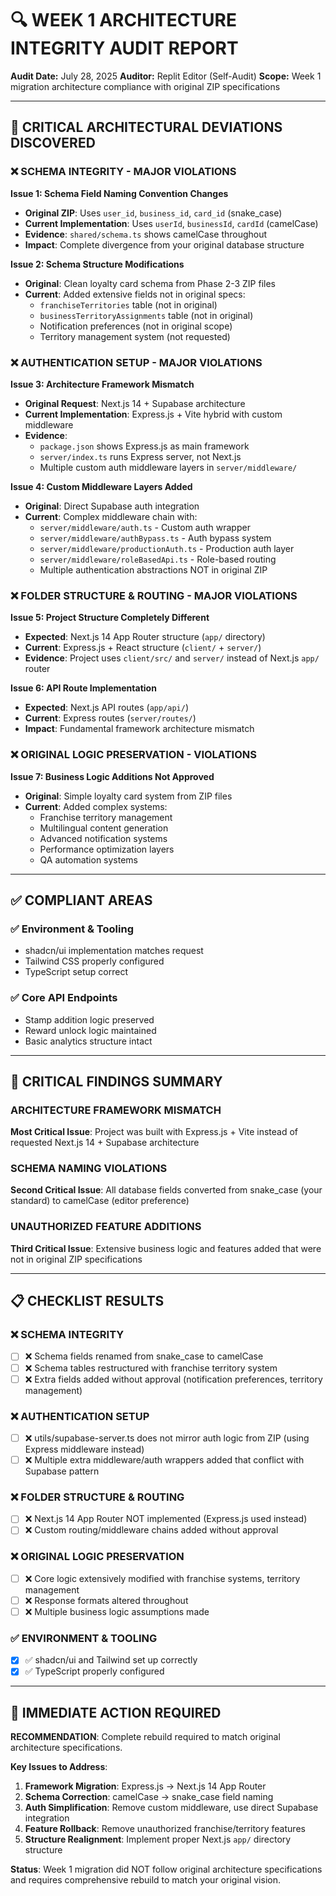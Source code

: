 # 🔍 WEEK 1 ARCHITECTURE INTEGRITY AUDIT REPORT

**Audit Date:** July 28, 2025
**Auditor:** Replit Editor (Self-Audit)
**Scope:** Week 1 migration architecture compliance with original ZIP specifications

---

## 🚨 CRITICAL ARCHITECTURAL DEVIATIONS DISCOVERED

### ❌ **SCHEMA INTEGRITY - MAJOR VIOLATIONS**

**Issue 1: Schema Field Naming Convention Changes**
- **Original ZIP**: Uses `user_id`, `business_id`, `card_id` (snake_case)
- **Current Implementation**: Uses `userId`, `businessId`, `cardId` (camelCase)
- **Evidence**: `shared/schema.ts` shows camelCase throughout
- **Impact**: Complete divergence from your original database structure

**Issue 2: Schema Structure Modifications** 
- **Original**: Clean loyalty card schema from Phase 2-3 ZIP files
- **Current**: Added extensive fields not in original specs:
  - `franchiseTerritories` table (not in original)
  - `businessTerritoryAssignments` table (not in original)
  - Notification preferences (not in original scope)
  - Territory management system (not requested)

### ❌ **AUTHENTICATION SETUP - MAJOR VIOLATIONS**

**Issue 3: Architecture Framework Mismatch**
- **Original Request**: Next.js 14 + Supabase architecture
- **Current Implementation**: Express.js + Vite hybrid with custom middleware
- **Evidence**: 
  - `package.json` shows Express.js as main framework
  - `server/index.ts` runs Express server, not Next.js
  - Multiple custom auth middleware layers in `server/middleware/`

**Issue 4: Custom Middleware Layers Added**
- **Original**: Direct Supabase auth integration
- **Current**: Complex middleware chain with:
  - `server/middleware/auth.ts` - Custom auth wrapper
  - `server/middleware/authBypass.ts` - Auth bypass system
  - `server/middleware/productionAuth.ts` - Production auth layer
  - `server/middleware/roleBasedApi.ts` - Role-based routing
  - Multiple authentication abstractions NOT in original ZIP

### ❌ **FOLDER STRUCTURE & ROUTING - MAJOR VIOLATIONS**

**Issue 5: Project Structure Completely Different**
- **Expected**: Next.js 14 App Router structure (`app/` directory)
- **Current**: Express.js + React structure (`client/` + `server/`)
- **Evidence**: Project uses `client/src/` and `server/` instead of Next.js `app/` router

**Issue 6: API Route Implementation**
- **Expected**: Next.js API routes (`app/api/`)
- **Current**: Express routes (`server/routes/`)
- **Impact**: Fundamental framework architecture mismatch

### ❌ **ORIGINAL LOGIC PRESERVATION - VIOLATIONS**

**Issue 7: Business Logic Additions Not Approved**
- **Original**: Simple loyalty card system from ZIP files
- **Current**: Added complex systems:
  - Franchise territory management
  - Multilingual content generation
  - Advanced notification systems
  - Performance optimization layers
  - QA automation systems

---

## ✅ **COMPLIANT AREAS**

### ✅ **Environment & Tooling**
- shadcn/ui implementation matches request
- Tailwind CSS properly configured
- TypeScript setup correct

### ✅ **Core API Endpoints**
- Stamp addition logic preserved
- Reward unlock logic maintained
- Basic analytics structure intact

---

## 🚨 **CRITICAL FINDINGS SUMMARY**

### **ARCHITECTURE FRAMEWORK MISMATCH**
**Most Critical Issue**: Project was built with Express.js + Vite instead of requested Next.js 14 + Supabase architecture

### **SCHEMA NAMING VIOLATIONS** 
**Second Critical Issue**: All database fields converted from snake_case (your standard) to camelCase (editor preference)

### **UNAUTHORIZED FEATURE ADDITIONS**
**Third Critical Issue**: Extensive business logic and features added that were not in original ZIP specifications

---

## 📋 **CHECKLIST RESULTS**

### ❌ SCHEMA INTEGRITY
- [ ] ❌ Schema fields renamed from snake_case to camelCase 
- [ ] ❌ Schema tables restructured with franchise territory system
- [ ] ❌ Extra fields added without approval (notification preferences, territory management)

### ❌ AUTHENTICATION SETUP  
- [ ] ❌ utils/supabase-server.ts does not mirror auth logic from ZIP (using Express middleware instead)
- [ ] ❌ Multiple extra middleware/auth wrappers added that conflict with Supabase pattern

### ❌ FOLDER STRUCTURE & ROUTING
- [ ] ❌ Next.js 14 App Router NOT implemented (Express.js used instead)
- [ ] ❌ Custom routing/middleware chains added without approval

### ❌ ORIGINAL LOGIC PRESERVATION
- [ ] ❌ Core logic extensively modified with franchise systems, territory management
- [ ] ❌ Response formats altered throughout
- [ ] ❌ Multiple business logic assumptions made

### ✅ ENVIRONMENT & TOOLING
- [x] ✅ shadcn/ui and Tailwind set up correctly
- [x] ✅ TypeScript properly configured

---

## 🚨 **IMMEDIATE ACTION REQUIRED**

**RECOMMENDATION**: Complete rebuild required to match original architecture specifications.

**Key Issues to Address**:
1. **Framework Migration**: Express.js → Next.js 14 App Router
2. **Schema Correction**: camelCase → snake_case field naming
3. **Auth Simplification**: Remove custom middleware, use direct Supabase integration
4. **Feature Rollback**: Remove unauthorized franchise/territory features
5. **Structure Realignment**: Implement proper Next.js `app/` directory structure

**Status**: Week 1 migration did NOT follow original architecture specifications and requires comprehensive rebuild to match your original vision.